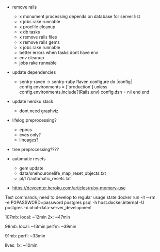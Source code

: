 - remove rails
  - x monument processing depends on database for server list
  - x jobs rake runnable
  - x procfile cleanup
  - x db tasks
  - x remove rails files
  - x remove rails gems
  - x jobs rake runnable
  - better errors when tasks dont have env
  - env cleanup
  - jobs rake runnable
- update dependencies
  - sentry-raven -> sentry-ruby
Raven.configure do |config|
  config.environments = ['production']
  unless config.environments.include?(Rails.env)
    config.dsn = nil
  end
end
- update heroku stack
  - dont need graphviz
- lifelog preprocessing?
  - epocs
  - eves only?
  - lineages?
- tree preprocessing????

- automatic resets
  - gem update
  - data/onehouronelife_map_reset_objects.txt
  - pl/17/automatic_resets.txt
- https://devcenter.heroku.com/articles/ruby-memory-use

Test commands, need to develop to regular usage state
docker run -it --rm -e PGPASSWORD=password postgres psql -h host.docker.internal -U postgres -d ohol-data-server_development

107mb:
local: ~12min
2x: ~47min

98mb:
local: ~13min
perfm: ~39min

91mb:
perfl: ~33min

lives:
1x: ~10min
